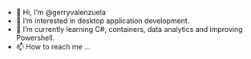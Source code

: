 - 👋 Hi, I’m @gerryvalenzuela
- 👀 I’m interested in desktop application development.
- 🌱 I’m currently learning C#, containers, data analytics and improving Powershell.
- 📫 How to reach me ... 



<!---
gerryvgit at OL could be the one to use
gerryvalenzuela/gerryvalenzuela is a ✨ special ✨ repository because its `README.md` (this file) appears on your GitHub profile.
You can click the Preview link to take a look at your changes.
--->
